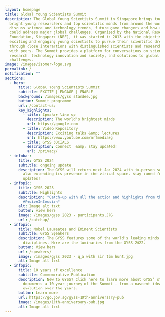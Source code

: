 ```yaml
---
layout: homepage
title: Global Young Scientists Summit
description: The Global Young Scientists Summit in Singapore brings together
  bright young researchers and top scientific minds from around the world to
  discuss science and technology trends, future game changers and how research
  could address major global challenges. Organised by the National Research
  Foundation, Singapore (NRF), it was started in 2013 with the objective of
  exciting and engaging young scientists to pursue their scientific dreams
  through close interactions with distinguished scientists and researchers, and
  with peers. The Summit provides a platform for conversations on science and
  research, technology innovation and society, and solutions to global
  challenges.
image: /images/isomer-logo.svg
permalink: /
notification: ""
sections:
  - hero:
      title: Global Young Scientists Summit
      subtitle: EXCITE | ENGAGE | ENABLE
      background: /images/gyss standee.jpg
      button: Summit programme
      url: /contact-us/
      key_highlights:
        - title: Speaker line-up
          description: The world's brightest minds
          url: https://google.com
        - title: Video Repository
          description: Exciting talks &amp; lectures
          url: https://www.youtube.com/nrfmediasg
        - title: GYSS SOCIALS
          description: Connect  &amp; stay updated!
          url: /privacy/
  - infobar:
      title: GYSS 2024
      subtitle: ongoing update
      description: The GYSS will return next Jan 2024 with in-person sessions while
        also extending its presence in the virtual space. Stay tuned for more
        updates!
  - infopic:
      title: GYSS 2023
      subtitle: Highlights
      description: "Catch-up with all the action and highlights from the GYSS2023!
        #FusionInSession"
      alt: Image alt text
      button: view here
      image: /images/gyss 2023 - participants.JPG
      url: /catchup/
  - infopic:
      title: Nobel Laureates and Eminent Scientists
      subtitle: GYSS Speakers
      description: The GYSS features some of the world's leading minds across various
        disciplines. Here are the luminaries from the GYSS 2022.
      button: View here
      url: /speakers/
      image: /images/gyss 2023 - q_a with sir tim hunt.jpg
      alt: Image alt text
  - infopic:
      title: 10 years of excellence
      subtitle: Commemorative Publication
      description: New to GYSS? Click here to learn more about GYSS’ story. It
        documents a 10-year journey of the Summit — from a nascent idea to its
        evolution over the years.
      button: Learn more
      url: https://go.gov.sg/gyss-10th-anniversary-pub
      image: /images/10th-anniversary-pub.jpg
      alt: Image alt text
---
```

